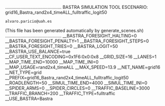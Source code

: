 .............................................
    BASTRA SIMULATION TOOL
    ESCENARIO: grid16_Bastra_rand2x4_timeALL_fulltraffic_logit50

    alvaro.paricio@uah.es
(This file has been generated automatically by generate_scenes.sh)
.............................................
__BASTRA_FORESIGHT_HALTING=0
__BASTRA_FORESIGHT_PENALTY=1
__BASTRA_FORESIGHT_STEPS=0
__BASTRA_FORESIGHT_TRIES=0
__BASTRA_LOGIT=50
__BASTRA_USE_BALANCE=true
__CF_USER_TEXT_ENCODING=0x1F6:0x0:0x8
__GRID_SIZE=16
__LANES=1
__MAP_TIME_END=10000
__MAP_TIME_INI=0
__MAP_USAGE=rand2x4_timeALL
__MAX_SPEED=13.9
__NET_NAME=grid16
__NET_TYPE=grid
__PREFIX=grid16_Bastra_rand2x4_timeALL_fulltraffic_logit50
__ROADLENGTH=50
__SIMUL_TIME_END=4000
__SIMUL_TIME_INI=0
__SPIDER_ARMS=0
__SPIDER_CIRCLES=0
__TRAFFIC_BASELINE=3000
__TRAFFIC_BRANCH=200
__TRAFFIC_TYPE=fulltraffic
__USE_BASTRA=Bastra
